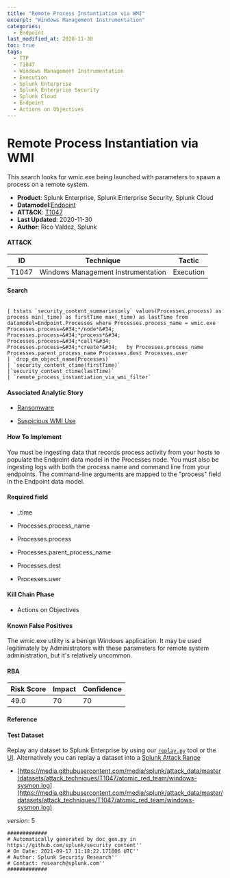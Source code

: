 ```yaml
---
title: "Remote Process Instantiation via WMI"
excerpt: "Windows Management Instrumentation"
categories:
  - Endpoint
last_modified_at: 2020-11-30
toc: true
tags:
  - TTP
  - T1047
  - Windows Management Instrumentation
  - Execution
  - Splunk Enterprise
  - Splunk Enterprise Security
  - Splunk Cloud
  - Endpoint
  - Actions on Objectives
---
```


# Remote Process Instantiation via WMI

This search looks for wmic.exe being launched with parameters to spawn a process on a remote system.

- **Product**: Splunk Enterprise, Splunk Enterprise Security, Splunk Cloud
- **Datamodel**:[Endpoint](https://docs.splunk.com/Documentation/CIM/latest/User/Endpoint)
- **ATT&CK**: [T1047](https://attack.mitre.org/techniques/T1047/)
- **Last Updated**: 2020-11-30
- **Author**: Rico Valdez, Splunk


#### ATT&CK

| ID          | Technique   | Tactic       |
| ----------- | ----------- |--------------|
| T1047 | Windows Management Instrumentation | Execution |


#### Search

```

| tstats `security_content_summariesonly` values(Processes.process) as process min(_time) as firstTime max(_time) as lastTime from datamodel=Endpoint.Processes where Processes.process_name = wmic.exe Processes.process=&#34;*/node*&#34; Processes.process=&#34;*process*&#34; Processes.process=&#34;*call*&#34; Processes.process=&#34;*create*&#34;   by Processes.process_name Processes.parent_process_name Processes.dest Processes.user 
| `drop_dm_object_name(Processes)` 
| `security_content_ctime(firstTime)` 
|`security_content_ctime(lastTime)` 
| `remote_process_instantiation_via_wmi_filter`
```

#### Associated Analytic Story

* [Ransomware](_stories/ransomware)

* [Suspicious WMI Use](_stories/suspicious_wmi_use)


#### How To Implement
You must be ingesting data that records process activity from your hosts to populate the Endpoint data model in the Processes node. You must also be ingesting logs with both the process name and command line from your endpoints. The command-line arguments are mapped to the &#34;process&#34; field in the Endpoint data model.

#### Required field

* _time

* Processes.process_name

* Processes.process

* Processes.parent_process_name

* Processes.dest

* Processes.user


#### Kill Chain Phase

* Actions on Objectives


#### Known False Positives
The wmic.exe utility is a benign Windows application. It may be used legitimately by Administrators with these parameters for remote system administration, but it&#39;s relatively uncommon.



#### RBA

| Risk Score  | Impact      | Confidence   |
| ----------- | ----------- |--------------|
| 49.0 | 70 | 70 |



#### Reference


#### Test Dataset
Replay any dataset to Splunk Enterprise by using our [`replay.py`](https://github.com/splunk/attack_data#using-replaypy) tool or the [UI](https://github.com/splunk/attack_data#using-ui).
Alternatively you can replay a dataset into a [Splunk Attack Range](https://github.com/splunk/attack_range#replay-dumps-into-attack-range-splunk-server)


* [https://media.githubusercontent.com/media/splunk/attack_data/master/datasets/attack_techniques/T1047/atomic_red_team/windows-sysmon.log](https://media.githubusercontent.com/media/splunk/attack_data/master/datasets/attack_techniques/T1047/atomic_red_team/windows-sysmon.log)


_version_: 5

```
#############
# Automatically generated by doc_gen.py in https://github.com/splunk/security_content''
# On Date: 2021-09-17 11:18:22.171006 UTC''
# Author: Splunk Security Research''
# Contact: research@splunk.com''
#############
```